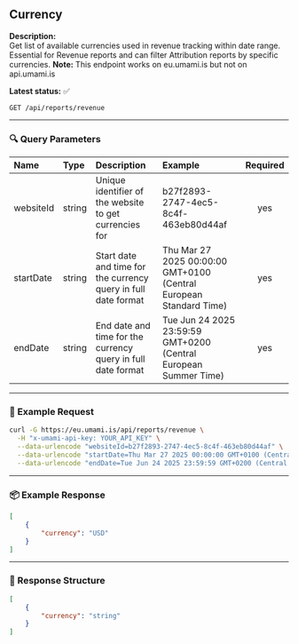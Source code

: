 ## Currency
<!-- testable: true -->
<!-- expectedStatus: 200 -->
**Description:**  
Get list of available currencies used in revenue tracking within date range.
Essential for Revenue reports and can filter Attribution reports by specific currencies.
**Note:** This endpoint works on eu.umami.is but not on api.umami.is

**Latest status:** <!--status-->✅<!--status-end-->

```
GET /api/reports/revenue
```

---

### 🔍 Query Parameters
| Name               | Type              | Description                                                 | Example             | Required |
| :----------------- | :---------------- | :---------------------------------------------------------- | :------------------ | :------: |
| websiteId          | string            | Unique identifier of the website to get currencies for     | b27f2893-2747-4ec5-8c4f-463eb80d44af | yes      |
| startDate          | string            | Start date and time for the currency query in full date format | Thu Mar 27 2025 00:00:00 GMT+0100 (Central European Standard Time)       | yes      |
| endDate            | string            | End date and time for the currency query in full date format   | Tue Jun 24 2025 23:59:59 GMT+0200 (Central European Summer Time)       | yes      |

---

### 🔁 Example Request
```bash
curl -G https://eu.umami.is/api/reports/revenue \
  -H "x-umami-api-key: YOUR_API_KEY" \
  --data-urlencode "websiteId=b27f2893-2747-4ec5-8c4f-463eb80d44af" \
  --data-urlencode "startDate=Thu Mar 27 2025 00:00:00 GMT+0100 (Central European Standard Time)" \
  --data-urlencode "endDate=Tue Jun 24 2025 23:59:59 GMT+0200 (Central European Summer Time)"
```

---

### 📦 Example Response
```json
[
    {
        "currency": "USD"
    }
]
```

---

### 📘 Response Structure
```json
[
    {
        "currency": "string"
    }
]
```
